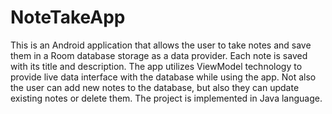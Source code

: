 # NoteTakeApp
This is an Android application that allows the user to take notes and save them in a Room 
database storage as a data provider. Each note is saved with its title and description.
The app utilizes ViewModel technology to provide live data interface with the database while
using the app. Not also the user can add new notes to the database, but also they can update existing
notes or delete them. The project is implemented in Java language.
